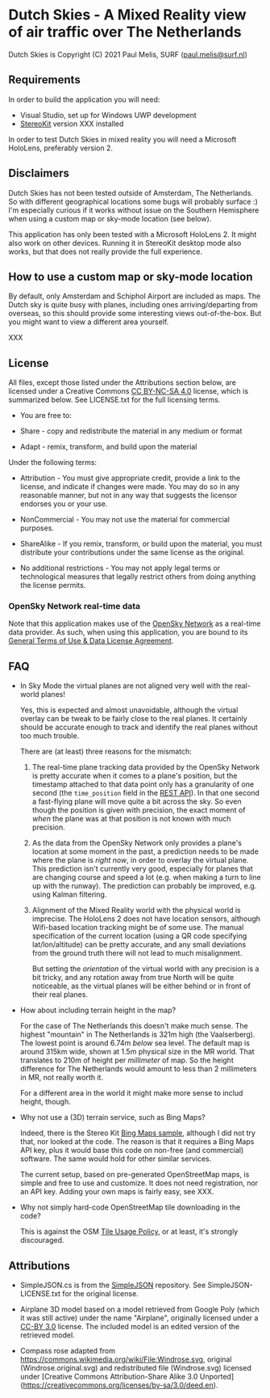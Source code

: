 # Dutch Skies - A Mixed Reality view of air traffic over The Netherlands



Dutch Skies is Copyright (C) 2021 Paul Melis, SURF (paul.melis@surf.nl)


## Requirements

In order to build the application you will need:

* Visual Studio, set up for Windows UWP development
* [StereoKit](https://stereokit.net/) version XXX installed

In order to test Dutch Skies in mixed reality you will need a Microsoft HoloLens,
preferably version 2.


## Disclaimers

Dutch Skies has not been tested outside of Amsterdam, The Netherlands. So with
different geographical locations some bugs will probably surface :) I'm especially 
curious if it works without issue on the Southern Hemisphere when using a custom
map or sky-mode location (see below).

This application has only been tested with a Microsoft HoloLens 2. It might
also work on other devices. Running it in StereoKit desktop mode also works, but that 
does not really provide the full experience.


## How to use a custom map or sky-mode location

By default, only Amsterdam and Schiphol Airport are included as maps. The 
Dutch sky is quite busy with planes, including ones arriving/departing from overseas,
so this should provide some interesting views out-of-the-box. But you might want
to view a different area yourself.

XXX



## License

All files, except those listed under the Attributions section below, are licensed
under a Creative Commons [CC BY-NC-SA 4.0](https://creativecommons.org/licenses/by-nc-sa/4.0/)
license, which is summarized below. See LICENSE.txt for the full licensing terms. 

* You are free to:

* Share - copy and redistribute the material in any medium or format

* Adapt - remix, transform, and build upon the material 

Under the following terms:

* Attribution - You must give appropriate credit, provide a link to the license, and 
  indicate if changes were made. You may do so in any reasonable manner, but not in 
  any way that suggests the licensor endorses you or your use. 

* NonCommercial - You may not use the material for commercial purposes. 

* ShareAlike - If you remix, transform, or build upon the material, you must 
  distribute your contributions under the same license as the original. 
  
* No additional restrictions - You may not apply legal terms or technological measures that legally restrict others from doing anything the license permits. 


### OpenSky Network real-time data

Note that this application makes use of the [OpenSky Network](https://opensky-network.org/)
as a real-time data provider. As such, when using this application, you are bound to
its [General Terms of Use & Data License Agreement](https://opensky-network.org/about/terms-of-use).


## FAQ

* In Sky Mode the virtual planes are not aligned very well with the real-world planes!

  Yes, this is expected and almost unavoidable, although the virtual overlay
  can be tweak to be fairly close to the real planes. It certainly should be accurate enough
  to track and identify the real planes without too much trouble.
  
  There are (at least) three reasons for the mismatch:
  
  1. The real-time plane tracking data provided by the OpenSky Network is pretty
     accurate when it comes to a plane's position, but the timestamp attached
     to that data point only has a granularity of one second (the `time_position`
     field in the [REST API](https://openskynetwork.github.io/opensky-api/rest.html)).
     In that one second a fast-flying plane will move quite a bit across the sky. 
     So even though the position is given with precision, the exact moment of *when* 
     the plane was at that position is not known with much precision. 
     
  2. As the data from the OpenSky Network only provides a plane's location at some
     moment in the past, a prediction needs to be made where the plane is *right now*, in order
     to overlay the virtual plane. This prediction isn't currently very good, especially
     for planes that are changing course and speed a lot (e.g. when making a turn to line
     up with the runway). The prediction can probably be improved, e.g. using
     Kalman filtering.
     
  3. Alignment of the Mixed Reality world with the physical world is imprecise. The HoloLens 2
     does not have location sensors, although Wifi-based location tracking might be
     of some use. The manual specification of the current location (using a QR code
     specifying lat/lon/altitude) can be pretty accurate, and any small deviations from
     the ground truth there will not lead to much misalignment. 
     
     But setting the *orientation* of the virtual world with any precision is a bit 
     tricky, and any rotation away from true North will be quite noticeable, as the 
     virtual planes will be either behind or in front of their real planes.    

* How about including terrain height in the map?

  For the case of The Netherlands this doesn't make much sense. The highest
  "mountain" in The Netherlands is 321m high (the Vaalserberg). The lowest point
  is around 6.74m *below* sea level. The default map is around 315km wide, shown
  at 1.5m physical size in the MR world. That translates to 210m of height
  per *millimeter* of map. So the height difference for The Netherlands would amount
  to less than 2 millimeters in MR, not really worth it.
  
  For a different area in the world it might make more sense to includ height, though.
  
* Why not use a (3D) terrain service, such as Bing Maps? 

  Indeed, there is the Stereo Kit [Bing Maps sample](https://github.com/maluoi/StereoKit-BingMaps),
  although I did not try that, nor looked at the code. The reason is that it
  requires a Bing Maps API key, plus it would base this code on non-free (and commercial)
  software. The same would hold for other similar services.
  
  The current setup, based on pre-generated OpenStreetMap maps, is simple and free to 
  use and customize. It does not need registration, nor an API key. Adding your
  own maps is fairly easy, see XXX.

* Why not simply hard-code OpenStreetMap tile downloading in the code?

  This is against the OSM [Tile Usage Policy](https://operations.osmfoundation.org/policies/tiles/),
  or at least, it's strongly discouraged.
  

## Attributions

* SimpleJSON.cs is from the [SimpleJSON](https://github.com/Bunny83/SimpleJSON) repository.
  See SimpleJSON-LICENSE.txt for the original license.
  
* Airplane 3D model based on a model retrieved from Google Poly (which it was still active) 
  under the name "Airplane", originally licensed under a [CC-BY 3.0](https://creativecommons.org/licenses/by/3.0/) 
  license. The included model is an edited version of the retrieved model. 

* Compass rose adapted from https://commons.wikimedia.org/wiki/File:Windrose.svg,
  original (Windrose.original.svg) and redistributed file (Windrose.svg) licensed 
  under [Creative Commons Attribution-Share Alike 3.0 Unported]
  (https://creativecommons.org/licenses/by-sa/3.0/deed.en).
  
